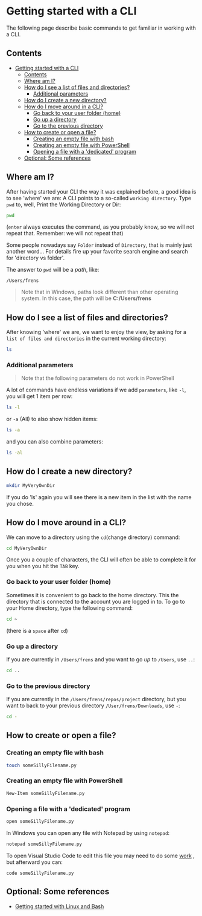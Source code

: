 # Getting started with a CLI

The following page describe basic commands to get familiar in working with a CLI.

## Contents

- [Getting started with a CLI](#getting-started-with-a-cli)
  - [Contents](#contents)
  - [Where am I?](#where-am-i)
  - [How do I see a list of files and directories?](#how-do-i-see-a-list-of-files-and-directories)
    - [Additional parameters](#additional-parameters)
  - [How do I create a new directory?](#how-do-i-create-a-new-directory)
  - [How do I move around in a CLI?](#how-do-i-move-around-in-a-cli)
    - [Go back to your user folder (home)](#go-back-to-your-user-folder-home)
    - [Go up a directory](#go-up-a-directory)
    - [Go to the previous directory](#go-to-the-previous-directory)
  - [How to create or open a file?](#how-to-create-or-open-a-file)
    - [Creating an empty file with bash](#creating-an-empty-file-with-bash)
    - [Creating an empty file with PowerShell](#creating-an-empty-file-with-powershell)
    - [Opening a file with a 'dedicated' program](#opening-a-file-with-a-dedicated-program)
  - [Optional: Some references](#optional-some-references)

## Where am I?

After having started your CLI the way it was explained before, a good idea is to see 'where' we are: A CLI points to a so-called `working directory`. Type `pwd` to, well, Print the Working Directory or Dir:

```bash
pwd
```

(`enter` always executes the command, as you probably know, so we will not repeat that. Remember: we will not repeat that)

Some people nowadays say `Folder` instead of `Directory`, that is mainly just another word... For details fire up your favorite search engine and search for 'directory vs folder'.

The answer to `pwd` will be a *path*, like:

```text
/Users/frens
```

> Note that in Windows, paths look different than other operating system. In this case, the path will be **C:/Users/frens**

## How do I see a list of files and directories?

After knowing 'where' we are, we want to enjoy the view, by asking for a `list of files and directories` in the current working directory:

```bash
ls
```

### Additional parameters

> Note that the following parameters do not work in PowerShell

A lot of commands have endless variations if we add `parameters`, like `-l`, you will get 1 item per row:

```bash
ls -l
```

or `-a` (All) to also show hidden items:

```bash
ls -a
```

and you can also combine parameters:

```bash
ls -al
```

## How do I create a new directory?

```bash
mkdir MyVeryOwnDir
```

If you do 'ls' again you will see there is a new item in the list with the name you chose.

## How do I move around in a CLI?

We can move to a directory using the `cd`(change directory) command:

```bash
cd MyVeryOwnDir 
```

Once you a couple of characters, the CLI will often be able to complete it for you when you hit the `TAB` key.

### Go back to your user folder (home)

Sometimes it is convenient to go back to the home directory. This the directory that is connected to the account you are logged in to. To go to your Home directory, type the following command:

```bash
cd ~
```

(there is a `space` after `cd`)


### Go up a directory

If you are currently in `/Users/frens` and you want to go *up* to `/Users`, use `..`:

```bash
cd ..
```

### Go to the previous directory

If you are currently in the `/Users/frens/repos/project` directory, but you want to back to your previous directory `/User/frens/Downloads`, use `-`:

```bash
cd -
```

## How to create or open a file?

### Creating an empty file with bash

```bash
touch someSillyFilename.py
```

### Creating an empty file with PowerShell

```bash
New-Item someSillyFilename.py
```

### Opening a file with a 'dedicated' program

```bash
open someSillyFilename.py
```

In Windows you can open any file with Notepad by using `notepad`:

```bash
notepad someSillyFilename.py
```

To open Visual Studio Code to edit this file you may need to do some
[work](https://techstacker.com/how-to-open-vscode-terminal-command-line/)
, but afterward you can:

```
code someSillyFilename.py
```


## Optional: Some references

- [Getting started with Linux and Bash](https://learn.microsoft.com/en-us/windows/wsl/tutorials/linux)
